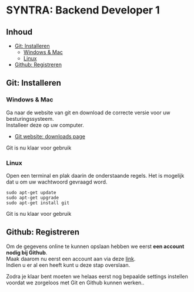 # SYNTRA: Backend Developer 1

## Inhoud
 - [Git: Installeren](#Git-Installeren)
   - [Windows & Mac](#Windows-&-Mac)
   - [Linux](#Linux)
 - [Github: Registreren](#Github-Registreren)

## Git: Installeren
### Windows & Mac
Ga naar de website van git en download de correcte versie voor uw besturingssysteem. \
Installeer deze op uw computer.

 - [Git website: downloads page](https://git-scm.com/downloads)

Git is nu klaar voor gebruik


### Linux
Open een terminal en plak daarin de onderstaande regels. 
Het is mogelijk dat u om uw wachtwoord gevraagd word.

```linux
sudo apt-get update
sudo apt-get upgrade
sudo apt-get install git
```
Git is nu klaar voor gebruik


## Github: Registreren

Om de gegevens online te kunnen opslaan hebben we eerst **een account nodig bij Github**. \
Maak daarom nu eerst een account aan via deze [link](https://github.com/join?source=header-home). \
Indien u er al een heeft kunt u deze stap overslaan.

Zodra je klaar bent moeten we helaas eerst nog bepaalde settings instellen voordat we zorgeloos met Git en Github kunnen werken.. 


